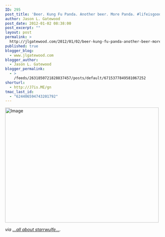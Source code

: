 ```yaml
---
ID: 295
post_title: 'Beer. Kung Fu Panda. Another beer. More Panda. #lifeisgood'
author: Jason L. Gatewood
post_date: 2012-01-02 08:38:00
post_excerpt: ""
layout: post
permalink: >
  http://jlgatewood.com/2012/01/02/beer-kung-fu-panda-another-beer-more-panda-lifeisgood/
published: true
blogger_blog:
  - www.jlgatewood.com
blogger_author:
  - Jason L. Gatewood
blogger_permalink:
  - >
    /feeds/2631850721828837457/posts/default/6715377849581067252
shorturl:
  - http://J7is.ME/gn
tmac_last_id:
  - "624406594743201792"
---
```

<div><p><div> <a href="http://www.jlgatewood.com/wp-content/uploads/2012/01/image1.jpg"><img alt="Image" height="375.0" src="http://www.jlgatewood.com/wp-content/uploads/2012/01/image1.jpg" width="500" /></a> </div> </p><address> via <a href="http://starrwulfe.info/beer-kung-fu-panda-another-beer-more-panda-li">...all about starrwulfe...</a>.</address> </div>